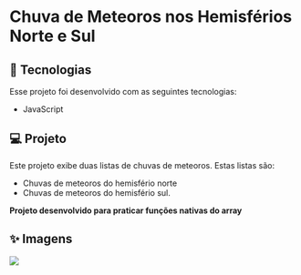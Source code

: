 # Chuva de Meteoros nos Hemisférios Norte e Sul
 ## :rocket: Tecnologias
Esse projeto foi desenvolvido com as seguintes tecnologias:
* JavaScript

## :computer: Projeto
Este projeto exibe duas listas de chuvas de meteoros.  Estas listas são:

* Chuvas de meteoros do hemisfério norte 
* Chuvas de meteoros do hemisfério sul.

**Projeto desenvolvido para praticar funções nativas do array**

## :sparkles: Imagens
<img src="https://i.pinimg.com/originals/02/3d/32/023d32d23ba8838728a119827520027a.png">

